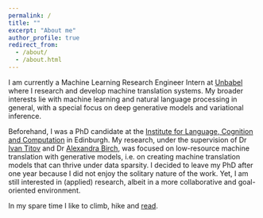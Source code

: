 ```yaml
---
permalink: /
title: ""
excerpt: "About me"
author_profile: true
redirect_from: 
  - /about/
  - /about.html
---
```


I am currently a Machine Learning Research Engineer Intern at [Unbabel](https://unbabel.com/) where I research and develop machine translation systems. My broader interests lie with machine learning and natural language processing in general, with a special focus on deep generative models and variational inference.

Beforehand, I was a PhD candidate at the [Institute for Language, Cognition and Computation](http://web.inf.ed.ac.uk/ilcc) in Edinburgh. My research, under the supervision of Dr [Ivan Titov](http://ivan-titov.org/) and Dr [Alexandra Birch](http://homepages.inf.ed.ac.uk/abmayne/), was focused on low-resource machine translation with generative models, i.e. on creating machine translation models that can thrive under data sparsity. I decided to leave my PhD after one year because I did not enjoy the solitary nature of the work. Yet, I am still interested in (applied) research, albeit in a more collaborative and goal-oriented environment.

In my spare time I like to climb, hike and [read](https://www.goodreads.com/user/show/42352147-tom-pelsmaeker).
